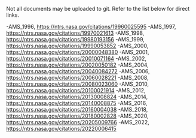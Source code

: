 Not all documents may be uploaded to git. Refer to the list below for direct links.

-AMS_1996, https://ntrs.nasa.gov/citations/19960025595
-AMS_1997, https://ntrs.nasa.gov/citations/19970021613
-AMS_1998, https://ntrs.nasa.gov/citations/19980193156
-AMS_1999, https://ntrs.nasa.gov/citations/19990053852
-AMS_2000, https://ntrs.nasa.gov/citations/20000048380
-AMS_2001, https://ntrs.nasa.gov/citations/20010071164
-AMS_2002, https://ntrs.nasa.gov/citations/20020050182
-AMS_2004, https://ntrs.nasa.gov/citations/20040084272
-AMS_2006, https://ntrs.nasa.gov/citations/20060028221
-AMS_2008, https://ntrs.nasa.gov/citations/20080023060
-AMS_2010, https://ntrs.nasa.gov/citations/20100021914
-AMS_2012, https://ntrs.nasa.gov/citations/20130008824
-AMS_2014, https://ntrs.nasa.gov/citations/20140008875
-AMS_2016, https://ntrs.nasa.gov/citations/20160004038
-AMS_2018, https://ntrs.nasa.gov/citations/20180002828
-AMS_2020, https://ntrs.nasa.gov/citations/20205009766
-AMS_2022, https://ntrs.nasa.gov/citations/20220006415